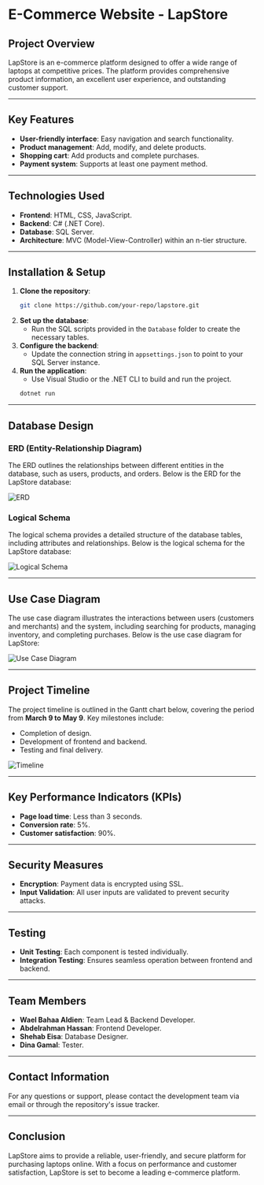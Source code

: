 # **E-Commerce Website - LapStore**

## **Project Overview**
LapStore is an e-commerce platform designed to offer a wide range of laptops at competitive prices. The platform provides comprehensive product information, an excellent user experience, and outstanding customer support.

---

## **Key Features**
- **User-friendly interface**: Easy navigation and search functionality.
- **Product management**: Add, modify, and delete products.
- **Shopping cart**: Add products and complete purchases.
- **Payment system**: Supports at least one payment method.

---

## **Technologies Used**
- **Frontend**: HTML, CSS, JavaScript.
- **Backend**: C# (.NET Core).
- **Database**: SQL Server.
- **Architecture**: MVC (Model-View-Controller) within an n-tier structure.

---

## **Installation & Setup**
1. **Clone the repository**:
   ```bash
   git clone https://github.com/your-repo/lapstore.git
   ```
2. **Set up the database**:
   - Run the SQL scripts provided in the `Database` folder to create the necessary tables.
3. **Configure the backend**:
   - Update the connection string in `appsettings.json` to point to your SQL Server instance.
4. **Run the application**:
   - Use Visual Studio or the .NET CLI to build and run the project.
   ```bash
   dotnet run
   ```

---

## **Database Design**
### **ERD (Entity-Relationship Diagram)**
The ERD outlines the relationships between different entities in the database, such as users, products, and orders. Below is the ERD for the LapStore database:

![ERD](/media/image4.png)

### **Logical Schema**
The logical schema provides a detailed structure of the database tables, including attributes and relationships. Below is the logical schema for the LapStore database:

![Logical Schema](/media/image5.png)

---

## **Use Case Diagram**
The use case diagram illustrates the interactions between users (customers and merchants) and the system, including searching for products, managing inventory, and completing purchases. Below is the use case diagram for LapStore:

![Use Case Diagram](/media/image2.png)

---

## **Project Timeline**
The project timeline is outlined in the Gantt chart below, covering the period from **March 9 to May 9**. Key milestones include:
- Completion of design.
- Development of frontend and backend.
- Testing and final delivery.

![Timeline](/media/image3.png)

---

## **Key Performance Indicators (KPIs)**
- **Page load time**: Less than 3 seconds.
- **Conversion rate**: 5%.
- **Customer satisfaction**: 90%.

---

## **Security Measures**
- **Encryption**: Payment data is encrypted using SSL.
- **Input Validation**: All user inputs are validated to prevent security attacks.

---

## **Testing**
- **Unit Testing**: Each component is tested individually.
- **Integration Testing**: Ensures seamless operation between frontend and backend.

---

## **Team Members**
- **Wael Bahaa Aldien**: Team Lead & Backend Developer.
- **Abdelrahman Hassan**: Frontend Developer.
- **Shehab Eisa**: Database Designer.
- **Dina Gamal**: Tester.

---

## **Contact Information**
For any questions or support, please contact the development team via email or through the repository's issue tracker.

---

## **Conclusion**
LapStore aims to provide a reliable, user-friendly, and secure platform for purchasing laptops online. With a focus on performance and customer satisfaction, LapStore is set to become a leading e-commerce platform.
